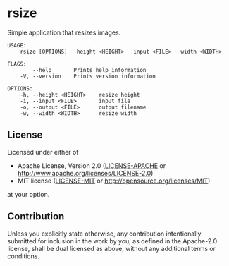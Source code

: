 # rsize

Simple application that resizes images.

    USAGE:
        rsize [OPTIONS] --height <HEIGHT> --input <FILE> --width <WIDTH>
    
    FLAGS:
            --help       Prints help information
        -V, --version    Prints version information
    
    OPTIONS:
        -h, --height <HEIGHT>    resize height
        -i, --input <FILE>       input file
        -o, --output <FILE>      output filename
        -w, --width <WIDTH>      resize width

## License

Licensed under either of

 * Apache License, Version 2.0
   ([LICENSE-APACHE](LICENSE-APACHE) or http://www.apache.org/licenses/LICENSE-2.0)
 * MIT license
   ([LICENSE-MIT](LICENSE-MIT) or http://opensource.org/licenses/MIT)

at your option.

## Contribution

Unless you explicitly state otherwise, any contribution intentionally submitted
for inclusion in the work by you, as defined in the Apache-2.0 license, shall be
dual licensed as above, without any additional terms or conditions.
